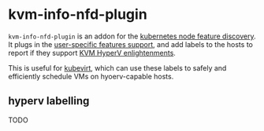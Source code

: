 # kvm-info-nfd-plugin

`kvm-info-nfd-plugin` is an addon for the [kubernetes node feature discovery](https://github.com/kubernetes-sigs/node-feature-discovery).
It plugs in the [user-specific features support](https://github.com/kubernetes-sigs/node-feature-discovery#local-user-specific-features), and add labels to the hosts
to report if they support [KVM HyperV enlightenments](https://devconfcz2019.sched.com/event/Jcen/enlightening-kvm-hyper-v-emulation).

This is useful for [kubevirt](https://kubevirt.io), which can use these labels to safely and efficiently schedule VMs on hyoerv-capable hosts.

## hyperv labelling

TODO
